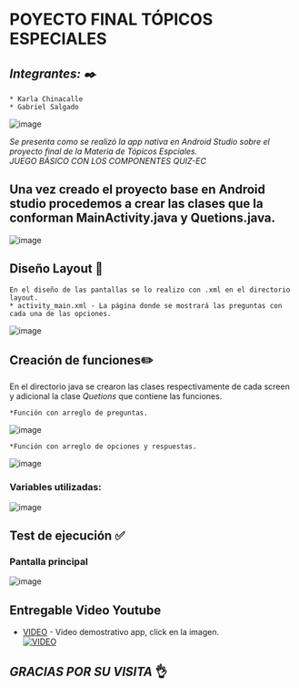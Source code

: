 # POYECTO FINAL TÓPICOS ESPECIALES
## _Integrantes: ✒️_ 
```
* Karla Chinacalle
* Gabriel Salgado
```   
![image](https://drive.google.com/uc?export=view&id=1xRze7yLHRYyotcPKgCBa9gW1bN7WHVib)   

_Se presenta como se realizó la app nativa en Android Studio sobre el proyecto final de la Materia de Tópicos Espciales._   
_JUEGO BÁSICO CON LOS COMPONENTES QUIZ-EC_  
  
## Una vez creado el proyecto base en Android studio procedemos a crear las clases que la conforman MainActivity.java y Quetions.java.   
![image](https://drive.google.com/uc?export=view&id=1A32BaEsCHdadoubN6VW_EPDVRyIqfsvd)   

    
## Diseño Layout 📃
```
En el diseño de las pantallas se lo realizo con .xml en el directorio layout.   
* activity_main.xml - La página donde se mostrará las preguntas con cada una de las opciones.  
```
   
   
 ![image](https://drive.google.com/uc?export=view&id=1z88z1HIjCHUxBHeTslULj3d_m4b80hzt)   
 

## Creación de funciones✏️
En el directorio java se crearon las clases respectivamente de cada screen y adicional la clase _Quetions_ que contiene las funciones.   
```
*Función con arreglo de preguntas.   
```
![image](https://drive.google.com/uc?export=view&id=1mQedb0404X88OwnL2khr9KvRwCMYqWdj)   
```
*Función con arreglo de opciones y respuestas.   
```   

![image](https://drive.google.com/uc?export=view&id=1owRKZfCtsUFcMpWbpr3eLxuFj_Kvp9ko)   


### Variables utilizadas:   

![image](https://drive.google.com/uc?export=view&id=1xzL8vw-jyNf8t4AEybGZfCVyRG_UIPA0)   


## Test de ejecución ✅
### Pantalla principal   

![image](https://drive.google.com/uc?export=view&id=1ipcIBB5FCv9lXKJppcDdF7FHqNfYibpd)   


## Entregable Video Youtube   
* [VIDEO](https://youtu.be/pCMzMDAId8A) - Video demostrativo app, click en la imagen.   
[![VIDEO](https://img.youtube.com/vi/pCMzMDAId8A/0.jpg)](https://youtu.be/pCMzMDAId8A)   

## _GRACIAS POR SU VISITA_ 👌
